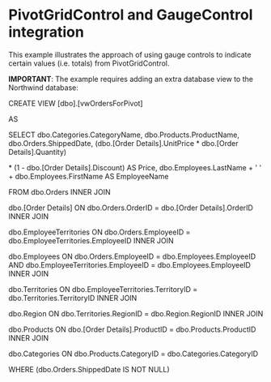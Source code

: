 # PivotGridControl and GaugeControl integration


<p>This example illustrates the approach of using gauge controls to indicate certain values (i.e. totals) from PivotGridControl.</p><p><strong>IMPORTANT</strong>: The example requires adding an extra database view to the Northwind database:</p><p>CREATE VIEW [dbo].[vwOrdersForPivot]</p><p>AS</p><p>SELECT     dbo.Categories.CategoryName, dbo.Products.ProductName, dbo.Orders.ShippedDate, (dbo.[Order Details].UnitPrice * dbo.[Order Details].Quantity) </p><p>                     * (1 - dbo.[Order Details].Discount) AS Price, dbo.Employees.LastName + ' ' + dbo.Employees.FirstName AS EmployeeName</p><p>FROM         dbo.Orders INNER JOIN</p><p>                     dbo.[Order Details] ON dbo.Orders.OrderID = dbo.[Order Details].OrderID INNER JOIN</p><p>                     dbo.EmployeeTerritories ON dbo.Orders.EmployeeID = dbo.EmployeeTerritories.EmployeeID INNER JOIN</p><p>                     dbo.Employees ON dbo.Orders.EmployeeID = dbo.Employees.EmployeeID AND dbo.EmployeeTerritories.EmployeeID = dbo.Employees.EmployeeID INNER JOIN</p><p>                     dbo.Territories ON dbo.EmployeeTerritories.TerritoryID = dbo.Territories.TerritoryID INNER JOIN</p><p>                     dbo.Region ON dbo.Territories.RegionID = dbo.Region.RegionID INNER JOIN</p><p>                     dbo.Products ON dbo.[Order Details].ProductID = dbo.Products.ProductID INNER JOIN</p><p>                     dbo.Categories ON dbo.Products.CategoryID = dbo.Categories.CategoryID</p><p>WHERE     (dbo.Orders.ShippedDate IS NOT NULL)<br />
</p>

<br/>


